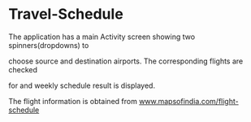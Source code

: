 Travel-Schedule
===============
The application has a main Activity screen showing two spinners(dropdowns) to 

choose source and destination airports. The corresponding flights are checked 

for and weekly schedule result is displayed.

The flight information is obtained from www.mapsofindia.com/flight-schedule 
